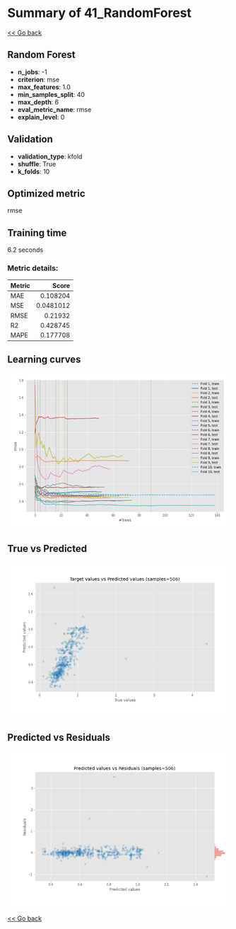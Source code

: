 # Summary of 41_RandomForest

[<< Go back](../README.md)


## Random Forest
- **n_jobs**: -1
- **criterion**: mse
- **max_features**: 1.0
- **min_samples_split**: 40
- **max_depth**: 6
- **eval_metric_name**: rmse
- **explain_level**: 0

## Validation
 - **validation_type**: kfold
 - **shuffle**: True
 - **k_folds**: 10

## Optimized metric
rmse

## Training time

6.2 seconds

### Metric details:
| Metric   |     Score |
|:---------|----------:|
| MAE      | 0.108204  |
| MSE      | 0.0481012 |
| RMSE     | 0.21932   |
| R2       | 0.428745  |
| MAPE     | 0.177708  |



## Learning curves
![Learning curves](learning_curves.png)
## True vs Predicted

![True vs Predicted](true_vs_predicted.png)


## Predicted vs Residuals

![Predicted vs Residuals](predicted_vs_residuals.png)



[<< Go back](../README.md)
